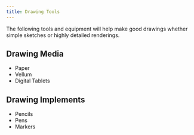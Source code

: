 ```yaml
---
title: Drawing Tools
---
```


The following tools and equipment will help make good drawings whether simple sketches or highly detailed renderings.

## Drawing Media

- Paper
- Vellum
- Digital Tablets

## Drawing Implements

- Pencils
- Pens
- Markers
